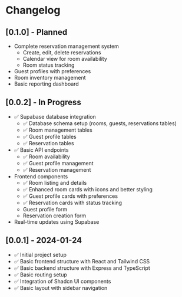 # Changelog

## [0.1.0] - Planned
- Complete reservation management system
  - Create, edit, delete reservations
  - Calendar view for room availability
  - Room status tracking
- Guest profiles with preferences
- Room inventory management
- Basic reporting dashboard

## [0.0.2] - In Progress
- ✅ Supabase database integration
  - ✅ Database schema setup (rooms, guests, reservations tables)
  - ✅ Room management tables
  - ✅ Guest profile tables
  - ✅ Reservation tables
- ✅ Basic API endpoints
  - ✅ Room availability
  - ✅ Guest profile management
  - ✅ Reservation management
- Frontend components
  - ✅ Room listing and details
  - ✅ Enhanced room cards with icons and better styling
  - ✅ Guest profile cards with preferences
  - ✅ Reservation cards with status tracking
  - Guest profile form
  - Reservation creation form
- Real-time updates using Supabase

## [0.0.1] - 2024-01-24
- ✅ Initial project setup
- ✅ Basic frontend structure with React and Tailwind CSS
- ✅ Basic backend structure with Express and TypeScript
- ✅ Basic routing setup
- ✅ Integration of Shadcn UI components
- ✅ Basic layout with sidebar navigation 
